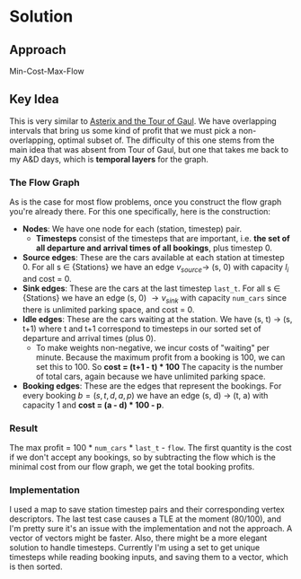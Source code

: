 # Solution

## Approach
Min-Cost-Max-Flow

## Key Idea
This is very similar to [Asterix and the Tour of Gaul](https://github.com/hackertehlike/algolab/tree/main/week-10/asterix-and-the-tour-of-gaul). We have overlapping intervals that bring us some kind of profit that we must pick a non-overlapping, optimal subset of. The difficulty of this one stems from the main idea that was absent from Tour of Gaul, but one that takes me back to my A&D days, which is **temporal layers** for the graph.

### The Flow Graph
As is the case for most flow problems, once you construct the flow graph you're already there. For this one specifically, here is the construction:
- **Nodes**: We have one node for each (station, timestep) pair.
  - **Timesteps** consist of the timesteps that are important, i.e. **the set of all departure and arrival times of all bookings**, plus timestep 0.
- **Source edges**: These are the cars available at each station at timestep 0. For all s $\in$ {Stations} we have an edge $v_{source} \rightarrow$ (s, 0) with capacity $l_i$ and cost = 0.
- **Sink edges**: These are the cars at the last timestep `last_t`. For all s $\in$ {Stations} we have an edge (s, 0) $\rightarrow v_{sink}$  with capacity `num_cars` since there is unlimited parking space, and cost = 0.
- **Idle edges**: These are the cars waiting at the station. We have (s, t) $\rightarrow$ (s, t+1) where t and t+1 correspond to timesteps in our sorted set of departure and arrival times (plus 0).
    - To make weights non-negative, we incur costs of "waiting" per minute. Because the maximum profit from a booking is 100, we can set this to 100. So **cost = (t+1 - t) * 100** The capacity is the number of total cars, again because we have unlimited parking space. 
- **Booking edges**: These are the edges that represent the bookings. For every booking $b = (s, t, d, a, p)$ we have an edge (s, d) $\rightarrow$ (t, a) with capacity 1 and **cost = (a - d) * 100 - p**.

### Result
The max profit = 100 * `num_cars` * `last_t` - `flow`. The first quantity is the cost if we don't accept any bookings, so by subtracting the flow which is the minimal cost from our flow graph, we get the total booking profits.

### Implementation
I used a map to save station timestep pairs and their corresponding vertex descriptors. The last test case causes a TLE at the moment (80/100), and I'm pretty sure it's an issue with the implementation and not the approach.
A vector of vectors might be faster.
Also, there might be a more elegant solution to handle timesteps. Currently I'm using a set to get unique timesteps while reading booking inputs, and saving them to a vector, which is then sorted.
